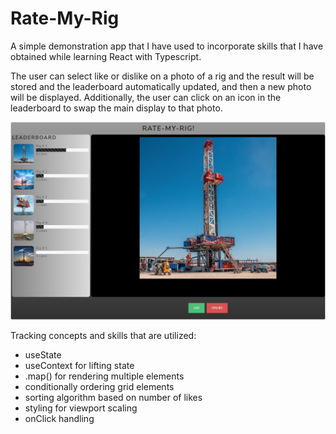 # Rate-My-Rig
A simple demonstration app that I have used to incorporate skills that I have obtained while learning React with Typescript. 

The user can select like or dislike on a photo of a rig and the result will be stored and the leaderboard automatically updated, and then a new photo will be displayed. Additionally, the user can click on an icon in the leaderboard to swap the main display to that photo.

![alt text](https://github.com/msg558/rate-my-rig2/blob/main/public/Photos/RMR.jpg?raw=true)

Tracking concepts and skills that are utilized:
* useState
* useContext for lifting state
* .map() for rendering multiple elements
* conditionally ordering grid elements
* sorting algorithm based on number of likes
* styling for viewport scaling
* onClick handling